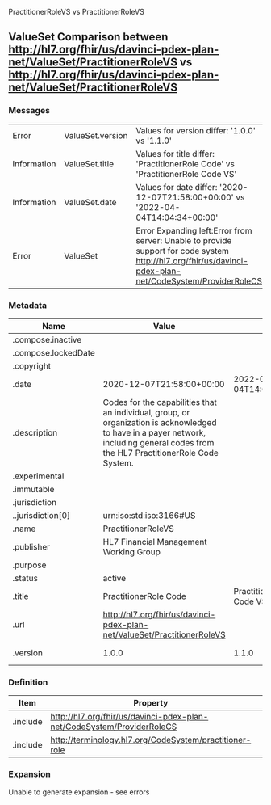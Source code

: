 ﻿

PractitionerRoleVS vs PractitionerRoleVS

## ValueSet Comparison between http://hl7.org/fhir/us/davinci-pdex-plan-net/ValueSet/PractitionerRoleVS vs http://hl7.org/fhir/us/davinci-pdex-plan-net/ValueSet/PractitionerRoleVS

### Messages

|  |  |  |
| --- | --- | --- |
| Error | ValueSet.version | Values for version differ: '1.0.0' vs '1.1.0' |
| Information | ValueSet.title | Values for title differ: 'PractitionerRole Code' vs 'PractitionerRole Code VS' |
| Information | ValueSet.date | Values for date differ: '2020-12-07T21:58:00+00:00' vs '2022-04-04T14:04:34+00:00' |
| Error | ValueSet | Error Expanding left:Error from server: Unable to provide support for code system http://hl7.org/fhir/us/davinci-pdex-plan-net/CodeSystem/ProviderRoleCS |

### Metadata

| Name | Value | | Comments |
| --- | --- | --- | --- |
| .compose.inactive |  | |  |
| .compose.lockedDate |  | |  |
| .copyright |  | |  |
| .date | 2020-12-07T21:58:00+00:00 | 2022-04-04T14:04:34+00:00 | * Values Differ |
| .description | Codes for the capabilities that an individual, group, or organization is acknowledged to have in a payer network, including general codes from the HL7 PractitionerRole Code System. | |  |
| .experimental |  | |  |
| .immutable |  | |  |
| .jurisdiction |  | |  |
| ..jurisdiction[0] | urn:iso:std:iso:3166#US | |  |
| .name | PractitionerRoleVS | |  |
| .publisher | HL7 Financial Management Working Group | |  |
| .purpose |  | |  |
| .status | active | |  |
| .title | PractitionerRole Code | PractitionerRole Code VS | * Values Differ |
| .url | http://hl7.org/fhir/us/davinci-pdex-plan-net/ValueSet/PractitionerRoleVS | |  |
| .version | 1.0.0 | 1.1.0 | * Values Differ |

### Definition

| Item | Property | | Value | | Comments |
| --- | --- | --- | --- | --- | --- |
| .include | http://hl7.org/fhir/us/davinci-pdex-plan-net/CodeSystem/ProviderRoleCS | |  | |  |
| .include | http://terminology.hl7.org/CodeSystem/practitioner-role | |  | |  |

### Expansion

Unable to generate expansion - see errors